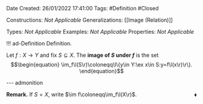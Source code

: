 <br />
<br />

Date Created: 26/01/2022 17:41:00
Tags: #Definition #Closed 

Constructions: _Not Applicable_
Generalizations: [[Image (Relation)]]

Types: _Not Applicable_
Examples: _Not Applicable_ 
Properties: _Not Applicable_

!!! ad-Definition Definition.

Let $f:X\to Y$ and fix $S\subseteq X$. The **image of $S$ under $f$** is the set
$$\begin{equation}
    \im_f\l(S\r)\coloneqq\l\{y\in Y:\ex x\in S:y=f\l(x\r)\r\}.
\end{equation}$$

--- admonition

**Remark.** If $S=X$, write $\im f\coloneqq\im_f\l(X\r)$.<span style="float:right;">$\blacklozenge$</span>
